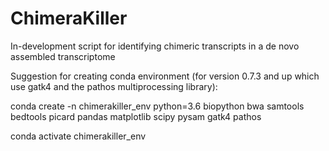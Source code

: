 # ChimeraKiller
In-development script for identifying chimeric transcripts in a de novo assembled transcriptome


Suggestion for creating conda environment (for version 0.7.3 and up which use gatk4 and the pathos multiprocessing library):


conda create -n chimerakiller_env python=3.6 biopython bwa samtools bedtools picard pandas matplotlib scipy pysam gatk4 pathos

conda activate chimerakiller_env

